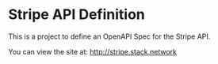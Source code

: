 # Stripe API Definition
This is a project to define an OpenAPI Spec for the Stripe API.

You can view the site at: http://stripe.stack.network
